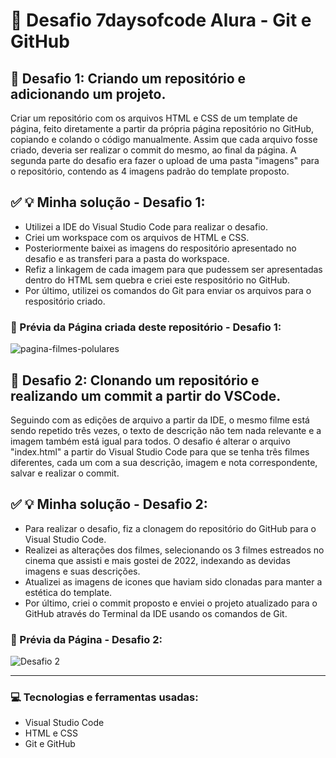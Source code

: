 # :pushpin: Desafio 7daysofcode Alura - Git e GitHub

## :dart: Desafio 1: Criando um repositório e adicionando um projeto.

Criar um repositório com os arquivos HTML e CSS de um template de página, feito diretamente a partir da própria página repositório no GitHub, 
copiando e colando o código manualmente. Assim que cada arquivo fosse criado, deveria ser realizar o commit do mesmo, ao final da página. 
A segunda parte do desafio era fazer o upload de uma pasta "imagens" para o repositório, contendo as 4 imagens padrão do template proposto.

## :white_check_mark: :bulb: Minha solução - Desafio 1:
* Utilizei a IDE do Visual Studio Code para realizar o desafio. 
* Criei um workspace com os arquivos de HTML e CSS. 
* Posteriormente baixei as imagens do respositório apresentado no desafio e as transferi para a pasta do workspace.
* Refiz a linkagem de cada imagem para que pudessem ser apresentadas dentro do HTML sem quebra e criei este respositório no GitHub.
* Por último, utilizei os comandos do Git para enviar os arquivos para o respositório criado.

### :camera_flash: Prévia da Página criada deste repositório - Desafio 1:

![pagina-filmes-polulares](https://user-images.githubusercontent.com/74005813/194572420-c991dd66-cd8b-41a1-b687-2e0b931e7c09.jpg)

## :dart: Desafio 2: Clonando um repositório e realizando um commit a partir do VSCode.
Seguindo com as edições de arquivo a partir da IDE, o mesmo filme está sendo repetido três vezes, o texto de descrição não tem nada relevante e a imagem também está igual para todos. O desafio é alterar o arquivo "index.html" a partir do Visual Studio Code para que se tenha três filmes diferentes, cada um com a sua descrição, imagem e nota correspondente, salvar e realizar o commit.

## :white_check_mark: :bulb: Minha solução - Desafio 2:
* Para realizar o desafio, fiz a clonagem do repositório do GitHub para o Visual Studio Code.
* Realizei as alterações dos filmes, selecionando os 3 filmes estreados no cinema que assisti e mais gostei de 2022, indexando as devidas imagens e suas descrições.
* Atualizei as imagens de icones que haviam sido clonadas para manter a estética do template.
* Por último, criei o commit proposto e enviei o projeto atualizado para o GitHub através do Terminal da IDE usando os comandos de Git.

### :camera_flash: Prévia da Página - Desafio 2:
![Desafio 2](https://user-images.githubusercontent.com/74005813/200876931-e1292187-02a0-4975-904d-933802d92d3b.jpg)


___
### :computer: Tecnologias e ferramentas usadas:
* Visual Studio Code
* HTML e CSS
* Git e GitHub





